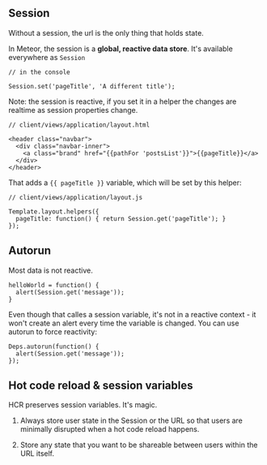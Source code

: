 ## Session

Without a session, the url is the only thing that holds state. 

In Meteor, the session is a **global, reactive data store**. It's available everywhere as `Session`

```
// in the console

Session.set('pageTitle', 'A different title');
```

Note: the session is reactive, if you set it in a helper the changes are realtime as session properties change.

```
// client/views/application/layout.html

<header class="navbar">
  <div class="navbar-inner">
    <a class="brand" href="{{pathFor 'postsList'}}">{{pageTitle}}</a>
  </div>
</header>
```

That adds a `{{ pageTitle }}` variable, which will be set by this helper:

```
// client/views/application/layout.js

Template.layout.helpers({
  pageTitle: function() { return Session.get('pageTitle'); }
});
```

## Autorun

Most data is not reactive.

```
helloWorld = function() {
  alert(Session.get('message'));
}
```

Even though that calles a session variable, it's not in a reactive context - it won't create an alert every time the variable is changed. You can use autorun to force reactivity:

```
Deps.autorun(function() {
  alert(Session.get('message'));
});
```

## Hot code reload & session variables

HCR preserves session variables. It's magic.

1. Always store user state in the Session or the URL so that users are minimally disrupted when a hot code reload happens.

2. Store any state that you want to be shareable between users within the URL itself.
